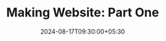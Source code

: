 ---
title: "Making Website: Part One"
date: 2024-08-17T09:30:00+05:30
thumbnail:
    url: "/img/lines.webp"
tags: ["project 01"]
draft: true
---
